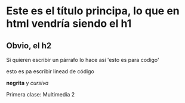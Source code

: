 # Este es el título principa, lo que en html vendría siendo el h1

## Obvio, el h2

Si quieren escribir un párrafo lo hace así 'esto es para codigo'


esto
es
pa
escribir
linead
de
código


**negrita** y *cursiva*

Primera clase: Multimedia 2
